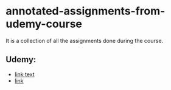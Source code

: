# annotated-assignments-from-udemy-course
It is a collection of all the assignments done during the course. 

## Udemy:  
-  [link text](https://www.udemy.com/share/1027oK3@OMt6SSVGZ6wxdQjSs8JDLZ3isEMZUmvYCa5swjDm15bKyGLS5iLcVUxhpeYaRfRBaA==/)
-  [link](https://www.udemy.com/share/102L2a3@886GODJOfJ7Ty5g2btpmeZP9yMi2FTQl5wQLvLhMyuQdW5CD6KyP641I3dcxRb2J4A==/)
